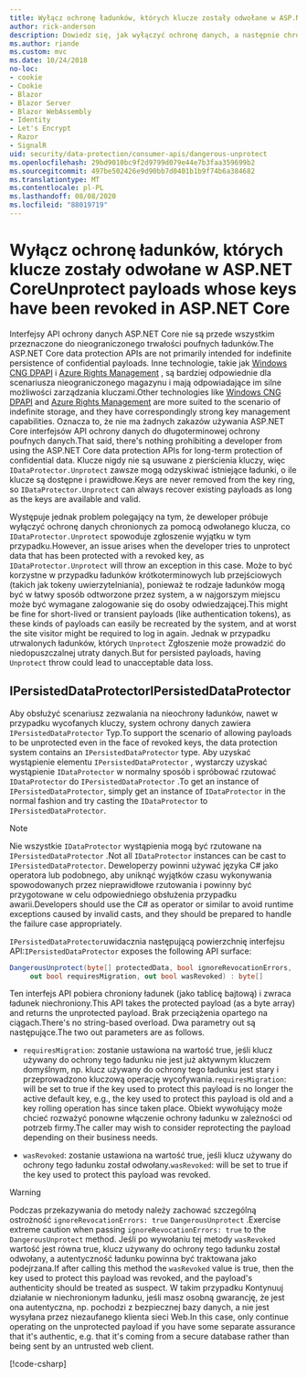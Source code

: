 ```yaml
---
title: Wyłącz ochronę ładunków, których klucze zostały odwołane w ASP.NET Core
author: rick-anderson
description: Dowiedz się, jak wyłączyć ochronę danych, a następnie chronić klucze, które zostały odwołane w aplikacji ASP.NET Core.
ms.author: riande
ms.custom: mvc
ms.date: 10/24/2018
no-loc:
- cookie
- Cookie
- Blazor
- Blazor Server
- Blazor WebAssembly
- Identity
- Let's Encrypt
- Razor
- SignalR
uid: security/data-protection/consumer-apis/dangerous-unprotect
ms.openlocfilehash: 29bd9010bc9f2d9799d079e44e7b3faa359699b2
ms.sourcegitcommit: 497be502426e9d90bb7d0401b1b9f74b6a384682
ms.translationtype: MT
ms.contentlocale: pl-PL
ms.lasthandoff: 08/08/2020
ms.locfileid: "88019719"
---
```

# <a name="unprotect-payloads-whose-keys-have-been-revoked-in-aspnet-core"></a><span data-ttu-id="0996d-103">Wyłącz ochronę ładunków, których klucze zostały odwołane w ASP.NET Core</span><span class="sxs-lookup"><span data-stu-id="0996d-103">Unprotect payloads whose keys have been revoked in ASP.NET Core</span></span>

<a name="data-protection-consumer-apis-dangerous-unprotect"></a>

<span data-ttu-id="0996d-104">Interfejsy API ochrony danych ASP.NET Core nie są przede wszystkim przeznaczone do nieograniczonego trwałości poufnych ładunków.</span><span class="sxs-lookup"><span data-stu-id="0996d-104">The ASP.NET Core data protection APIs are not primarily intended for indefinite persistence of confidential payloads.</span></span> <span data-ttu-id="0996d-105">Inne technologie, takie jak [Windows CNG DPAPI](/windows/win32/seccng/cng-dpapi) i [Azure Rights Management](/rights-management/) , są bardziej odpowiednie dla scenariusza nieograniczonego magazynu i mają odpowiadające im silne możliwości zarządzania kluczami.</span><span class="sxs-lookup"><span data-stu-id="0996d-105">Other technologies like [Windows CNG DPAPI](/windows/win32/seccng/cng-dpapi) and [Azure Rights Management](/rights-management/) are more suited to the scenario of indefinite storage, and they have correspondingly strong key management capabilities.</span></span> <span data-ttu-id="0996d-106">Oznacza to, że nie ma żadnych zakazów używania ASP.NET Core interfejsów API ochrony danych do długoterminowej ochrony poufnych danych.</span><span class="sxs-lookup"><span data-stu-id="0996d-106">That said, there's nothing prohibiting a developer from using the ASP.NET Core data protection APIs for long-term protection of confidential data.</span></span> <span data-ttu-id="0996d-107">Klucze nigdy nie są usuwane z pierścienia kluczy, więc `IDataProtector.Unprotect` zawsze mogą odzyskiwać istniejące ładunki, o ile klucze są dostępne i prawidłowe.</span><span class="sxs-lookup"><span data-stu-id="0996d-107">Keys are never removed from the key ring, so `IDataProtector.Unprotect` can always recover existing payloads as long as the keys are available and valid.</span></span>

<span data-ttu-id="0996d-108">Występuje jednak problem polegający na tym, że deweloper próbuje wyłączyć ochronę danych chronionych za pomocą odwołanego klucza, co `IDataProtector.Unprotect` spowoduje zgłoszenie wyjątku w tym przypadku.</span><span class="sxs-lookup"><span data-stu-id="0996d-108">However, an issue arises when the developer tries to unprotect data that has been protected with a revoked key, as `IDataProtector.Unprotect` will throw an exception in this case.</span></span> <span data-ttu-id="0996d-109">Może to być korzystne w przypadku ładunków krótkoterminowych lub przejściowych (takich jak tokeny uwierzytelniania), ponieważ te rodzaje ładunków mogą być w łatwy sposób odtworzone przez system, a w najgorszym miejscu może być wymagane zalogowanie się do osoby odwiedzającej.</span><span class="sxs-lookup"><span data-stu-id="0996d-109">This might be fine for short-lived or transient payloads (like authentication tokens), as these kinds of payloads can easily be recreated by the system, and at worst the site visitor might be required to log in again.</span></span> <span data-ttu-id="0996d-110">Jednak w przypadku utrwalonych ładunków, których `Unprotect` Zgłoszenie może prowadzić do niedopuszczalnej utraty danych.</span><span class="sxs-lookup"><span data-stu-id="0996d-110">But for persisted payloads, having `Unprotect` throw could lead to unacceptable data loss.</span></span>

## <a name="ipersisteddataprotector"></a><span data-ttu-id="0996d-111">IPersistedDataProtector</span><span class="sxs-lookup"><span data-stu-id="0996d-111">IPersistedDataProtector</span></span>

<span data-ttu-id="0996d-112">Aby obsłużyć scenariusz zezwalania na nieochrony ładunków, nawet w przypadku wycofanych kluczy, system ochrony danych zawiera `IPersistedDataProtector` Typ.</span><span class="sxs-lookup"><span data-stu-id="0996d-112">To support the scenario of allowing payloads to be unprotected even in the face of revoked keys, the data protection system contains an `IPersistedDataProtector` type.</span></span> <span data-ttu-id="0996d-113">Aby uzyskać wystąpienie elementu `IPersistedDataProtector` , wystarczy uzyskać wystąpienie `IDataProtector` w normalny sposób i spróbować rzutować `IDataProtector` do `IPersistedDataProtector` .</span><span class="sxs-lookup"><span data-stu-id="0996d-113">To get an instance of `IPersistedDataProtector`, simply get an instance of `IDataProtector` in the normal fashion and try casting the `IDataProtector` to `IPersistedDataProtector`.</span></span>

> [!NOTE]
> <span data-ttu-id="0996d-114">Nie wszystkie `IDataProtector` wystąpienia mogą być rzutowane na `IPersistedDataProtector` .</span><span class="sxs-lookup"><span data-stu-id="0996d-114">Not all `IDataProtector` instances can be cast to `IPersistedDataProtector`.</span></span> <span data-ttu-id="0996d-115">Deweloperzy powinni używać języka C# jako operatora lub podobnego, aby uniknąć wyjątków czasu wykonywania spowodowanych przez nieprawidłowe rzutowania i powinny być przygotowane w celu odpowiedniego obsłużenia przypadku awarii.</span><span class="sxs-lookup"><span data-stu-id="0996d-115">Developers should use the C# as operator or similar to avoid runtime exceptions caused by invalid casts, and they should be prepared to handle the failure case appropriately.</span></span>

<span data-ttu-id="0996d-116">`IPersistedDataProtector`uwidacznia następującą powierzchnię interfejsu API:</span><span class="sxs-lookup"><span data-stu-id="0996d-116">`IPersistedDataProtector` exposes the following API surface:</span></span>

```csharp
DangerousUnprotect(byte[] protectedData, bool ignoreRevocationErrors,
     out bool requiresMigration, out bool wasRevoked) : byte[]
```

<span data-ttu-id="0996d-117">Ten interfejs API pobiera chroniony ładunek (jako tablicę bajtową) i zwraca ładunek niechroniony.</span><span class="sxs-lookup"><span data-stu-id="0996d-117">This API takes the protected payload (as a byte array) and returns the unprotected payload.</span></span> <span data-ttu-id="0996d-118">Brak przeciążenia opartego na ciągach.</span><span class="sxs-lookup"><span data-stu-id="0996d-118">There's no string-based overload.</span></span> <span data-ttu-id="0996d-119">Dwa parametry out są następujące.</span><span class="sxs-lookup"><span data-stu-id="0996d-119">The two out parameters are as follows.</span></span>

* <span data-ttu-id="0996d-120">`requiresMigration`: zostanie ustawiona na wartość true, jeśli klucz używany do ochrony tego ładunku nie jest już aktywnym kluczem domyślnym, np. klucz używany do ochrony tego ładunku jest stary i przeprowadzono kluczową operację wycofywania.</span><span class="sxs-lookup"><span data-stu-id="0996d-120">`requiresMigration`: will be set to true if the key used to protect this payload is no longer the active default key, e.g., the key used to protect this payload is old and a key rolling operation has since taken place.</span></span> <span data-ttu-id="0996d-121">Obiekt wywołujący może chcieć rozważyć ponowne włączenie ochrony ładunku w zależności od potrzeb firmy.</span><span class="sxs-lookup"><span data-stu-id="0996d-121">The caller may wish to consider reprotecting the payload depending on their business needs.</span></span>

* <span data-ttu-id="0996d-122">`wasRevoked`: zostanie ustawiona na wartość true, jeśli klucz używany do ochrony tego ładunku został odwołany.</span><span class="sxs-lookup"><span data-stu-id="0996d-122">`wasRevoked`: will be set to true if the key used to protect this payload was revoked.</span></span>

>[!WARNING]
> <span data-ttu-id="0996d-123">Podczas przekazywania do metody należy zachować szczególną ostrożność `ignoreRevocationErrors: true` `DangerousUnprotect` .</span><span class="sxs-lookup"><span data-stu-id="0996d-123">Exercise extreme caution when passing `ignoreRevocationErrors: true` to the `DangerousUnprotect` method.</span></span> <span data-ttu-id="0996d-124">Jeśli po wywołaniu tej metody `wasRevoked` wartość jest równa true, klucz używany do ochrony tego ładunku został odwołany, a autentyczność ładunku powinna być traktowana jako podejrzana.</span><span class="sxs-lookup"><span data-stu-id="0996d-124">If after calling this method the `wasRevoked` value is true, then the key used to protect this payload was revoked, and the payload's authenticity should be treated as suspect.</span></span> <span data-ttu-id="0996d-125">W takim przypadku Kontynuuj działanie w niechronionym ładunku, jeśli masz osobną gwarancję, że jest ona autentyczna, np. pochodzi z bezpiecznej bazy danych, a nie jest wysyłana przez niezaufanego klienta sieci Web.</span><span class="sxs-lookup"><span data-stu-id="0996d-125">In this case, only continue operating on the unprotected payload if you have some separate assurance that it's authentic, e.g. that it's coming from a secure database rather than being sent by an untrusted web client.</span></span>

[!code-csharp[](dangerous-unprotect/samples/dangerous-unprotect.cs)]
